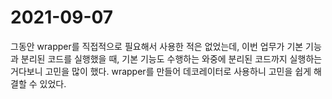 # 2021-09-07

그동안 wrapper를 직접적으로 필요해서 사용한 적은 없었는데, 이번 업무가 기본 기능과 분리된 코드를 실행했을 때, 기본 기능도 수행하는 와중에 분리된 코드까지 실행하는 거다보니 고민을 많이 했다. wrapper를 만들어 데코레이터로 사용하니 고민을 쉽게 해결할 수 있었다. 
